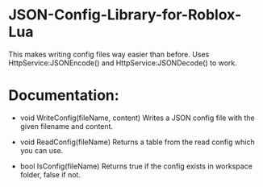 # JSON-Config-Library-for-Roblox-Lua
This makes writing config files way easier than before. Uses HttpService:JSONEncode() and HttpService:JSONDecode() to work.

# Documentation:

* void WriteConfig(fileName, content)
Writes a JSON config file with the given filename and content.

* void ReadConfig(fileName)
Returns a table from the read config which you can use.

* bool IsConfig(fileName)
Returns true if the config exists in workspace folder, false if not.
